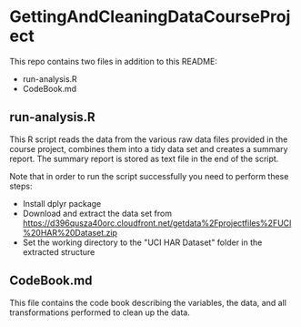 # GettingAndCleaningDataCourseProject
This repo contains two files in addition to this README:
* run-analysis.R
* CodeBook.md

## run-analysis.R
This R script reads the data from the various raw data files provided in the course project, combines them into a tidy data set and creates a summary report. The summary report is stored as text file in the end of the script.

Note that in order to run the script successfully you need to perform these steps:
* Install dplyr package
* Download and extract the data set from https://d396qusza40orc.cloudfront.net/getdata%2Fprojectfiles%2FUCI%20HAR%20Dataset.zip
* Set the working directory to the "UCI HAR Dataset" folder in the extracted structure

## CodeBook.md
This file contains the code book describing the variables, the data, and all transformations performed to clean up the data.